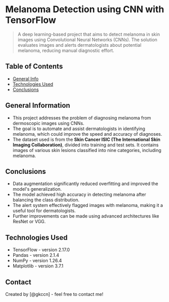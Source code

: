 # Melanoma Detection using CNN with TensorFlow
> A deep learning-based project that aims to detect melanoma in skin images using Convolutional Neural Networks (CNNs).
> The solution evaluates images and alerts dermatologists about potential melanoma, reducing manual diagnostic effort.

## Table of Contents
* [General Info](#general-information)
* [Technologies Used](#technologies-used)
* [Conclusions](#conclusions)

## General Information
- This project addresses the problem of diagnosing melanoma from dermoscopic images using CNNs.
- The goal is to automate and assist dermatologists in identifying melanoma, which could improve the speed and accuracy of diagnoses.
- The dataset used is from the **Skin Cancer ISIC (The International Skin Imaging Collaboration)**, divided into training and test sets. It contains images of various skin lesions classified into nine categories, including melanoma.

## Conclusions
- Data augmentation significantly reduced overfitting and improved the model's generalization.
- The model achieved high accuracy in detecting melanoma after balancing the class distribution.
- The alert system effectively flagged images with melanoma, making it a useful tool for dermatologists.
- Further improvements can be made using advanced architectures like ResNet or VGG.

## Technologies Used
- TensorFlow - version 2.17.0
- Pandas - version 2.1.4
- NumPy - version 1.26.4
- Matplotlib - version 3.7.1

## Contact
Created by [@gkccn] - feel free to contact me!
